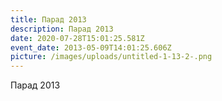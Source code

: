 ```yaml
---
title: Парад 2013
description: Парад 2013
date: 2020-07-28T15:01:25.581Z
event_date: 2013-05-09T14:01:25.606Z
picture: /images/uploads/untitled-1-13-2-.png
---
```

Парад 2013